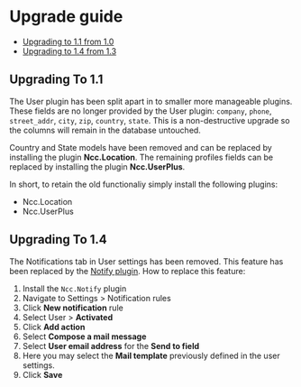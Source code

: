 # Upgrade guide

- [Upgrading to 1.1 from 1.0](#upgrade-1.1)
- [Upgrading to 1.4 from 1.3](#upgrade-1.4)

<a name="upgrade-1.1"></a>
## Upgrading To 1.1

The User plugin has been split apart in to smaller more manageable plugins. These fields are no longer provided by the User plugin: `company`, `phone`, `street_addr`, `city`, `zip`, `country`, `state`. This is a non-destructive upgrade so the columns will remain in the database untouched.

Country and State models have been removed and can be replaced by installing the plugin **Ncc.Location**. The remaining profiles fields can be replaced by installing the plugin **Ncc.UserPlus**.

In short, to retain the old functionaliy simply install the following plugins:

- Ncc.Location
- Ncc.UserPlus

<a name="upgrade-1.4"></a>
## Upgrading To 1.4

The Notifications tab in User settings has been removed. This feature has been replaced by the [Notify plugin](https://octobercms.com/plugin/ncc-notify). How to replace this feature:

1. Install the `Ncc.Notify` plugin
1. Navigate to Settings > Notification rules
1. Click **New notification** rule
1. Select User > **Activated**
1. Click **Add action**
1. Select **Compose a mail message**
1. Select **User email address** for the **Send to field**
1. Here you may select the **Mail template** previously defined in the user settings.
1. Click **Save**
